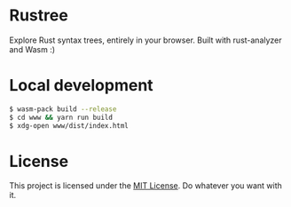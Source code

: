 # Rustree

Explore Rust syntax trees, entirely in your browser. Built with rust-analyzer
and Wasm :)

# Local development

```sh
$ wasm-pack build --release
$ cd www && yarn run build
$ xdg-open www/dist/index.html
```

# License

This project is licensed under the [MIT License](/LICENSE). Do whatever you want with it.
